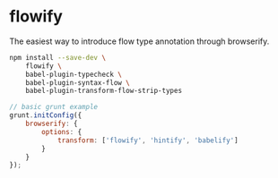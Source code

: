 # flowify
The easiest way to introduce flow type annotation through browserify.

```sh
npm install --save-dev \
    flowify \
    babel-plugin-typecheck \
    babel-plugin-syntax-flow \
    babel-plugin-transform-flow-strip-types

```

```js
// basic grunt example
grunt.initConfig({
    browserify: {
        options: {
            transform: ['flowify', 'hintify', 'babelify']
        }
    }
});
```
